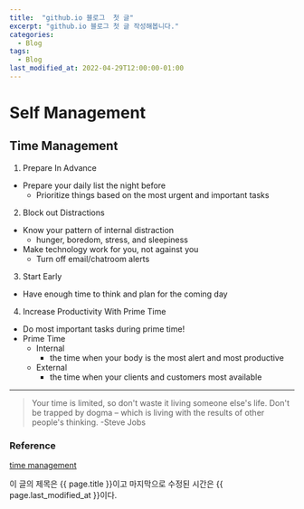 ```yaml
---
title:  "github.io 블로그  첫 글"
excerpt: "github.io 블로그 첫 글 작성해봅니다."
categories:
  - Blog
tags:
  - Blog
last_modified_at: 2022-04-29T12:00:00-01:00 
---
```


# **Self Management**
## Time Management
1. Prepare In Advance
- Prepare your daily list the night before
  - Prioritize things based on the most urgent and important tasks
2. Block out Distractions
- Know your pattern of internal distraction
  - hunger, boredom, stress, and sleepiness
- Make technology work for you, not against you
  - Turn off email/chatroom alerts
3. Start Early
- Have enough time to think and plan for the coming day
4. Increase Productivity With Prime Time
- Do most important tasks during prime time!  
- Prime Time
  - Internal    
      + the time when your body is the most   alert and most productive            
  - External      
      + the time when your clients and   customers most available      
 
      
---
> Your time is limited, so don't waste it   living someone else's life. Don't be trapped by dogma – which is living with the results of other people's thinking. -Steve Jobs  

### Reference
[time management](https://www.briantracy.com/blog/time-management/6-time-management-tips-to-increase-productivity-organizational-skills/)

이 글의 제목은 {{ page.title }}이고
마지막으로 수정된 시간은 {{ page.last_modified_at }}이다.